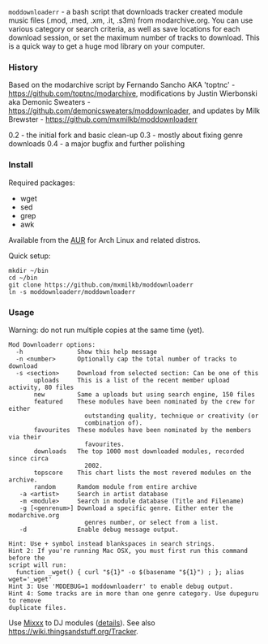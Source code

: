 `moddownloaderr` - a bash script that downloads tracker created module music files (.mod, .med, .xm, .it, .s3m) from modarchive.org. You can use various category or search criteria, as well as save locations for each download session, or set the maximum number of tracks to download. This is a quick way to get a huge mod library on your computer.

### History
Based on the modarchive script by Fernando Sancho AKA 'toptnc' - https://github.com/toptnc/modarchive, modifications by Justin Wierbonski aka Demonic Sweaters - https://github.com/demonicsweaters/moddownloader, and updates by Milk Brewster - https://github.com/mxmilkb/moddownloaderr

0.2 - the initial fork and basic clean-up
0.3 - mostly about fixing genre downloads
0.4 - a major bugfix and further polishing

### Install 
Required packages:
* wget
* sed
* grep
* awk

Available from the [AUR](https://aur.archlinux.org/packages/moddownloaderr/) for Arch Linux and related distros.

Quick setup:
```
mkdir ~/bin
cd ~/bin
git clone https://github.com/mxmilkb/moddownloaderr
ln -s moddownloaderr/moddownloaderr
```

### Usage
Warning: do not run multiple copies at the same time (yet).

```
Mod Downloaderr options:
  -h               Show this help message
  -n <number>      Optionally cap the total number of tracks to download
  -s <section>     Download from selected section: Can be one of this
       uploads     This is a list of the recent member upload activity, 80 files
       new         Same a uploads but using search engine, 150 files
       featured    These modules have been nominated by the crew for either
                     outstanding quality, technique or creativity (or
                     combination of).
       favourites  These modules have been nominated by the members via their
                     favourites.
       downloads   The top 1000 most downloaded modules, recorded since circa
                     2002.
       topscore    This chart lists the most revered modules on the archive.
       random      Ramdom module from entire archive
   -a <artist>     Search in artist database
   -m <module>     Search in module database (Title and Filename)
   -g [<genrenum>] Download a specific genre. Either enter the modarchive.org
                     genres number, or select from a list.
   -d              Enable debug message output.
   
Hint: Use + symbol instead blankspaces in search strings.
Hint 2: If you're running Mac OSX, you must first run this command before the
script will run:
  function _wget() { curl "${1}" -o $(basename "${1}") ; }; alias wget='_wget'
Hint 3: Use 'MDDEBUG=1 moddownloaderr' to enable debug output.
Hint 4: Some tracks are in more than one genre category. Use dupeguru to remove
duplicate files.
```

Use [Mixxx](https://mixxx.org/) to DJ modules ([details](https://blueprints.launchpad.net/mixxx/+spec/mod-music-playback#edit-whiteboard)). See also https://wiki.thingsandstuff.org/Tracker.
